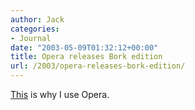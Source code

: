 ```yaml
---
author: Jack
categories:
- Journal
date: "2003-05-09T01:32:12+00:00"
title: Opera releases Bork edition
url: /2003/opera-releases-bork-edition/
---
```


[This][1] is why I use Opera.

 [1]: http://www.opera.com/pressreleases/en/2003/02/14/